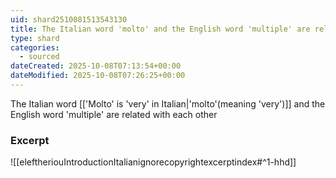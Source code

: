 ```yaml
---
uid: shard2510081513543130
title: The Italian word 'molto' and the English word 'multiple' are related with each other
type: shard
categories:
  - sourced
dateCreated: 2025-10-08T07:13:54+00:00
dateModified: 2025-10-08T07:26:25+00:00
---
```


The Italian word [['Molto' is 'very' in Italian|'molto'(meaning 'very')]] and the English word 'multiple' are related with each other

### Excerpt
![[eleftheriouIntroductionItalianignorecopyrightexcerptindex#^1-hhd]]